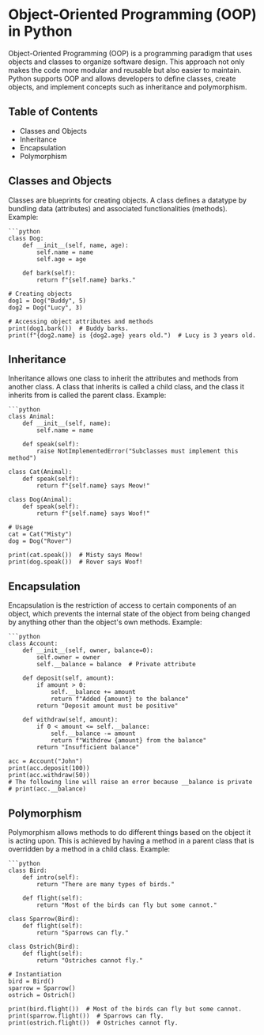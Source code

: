 # Object-Oriented Programming (OOP) in Python

Object-Oriented Programming (OOP) is a programming paradigm that uses objects and classes to organize software design. This approach not only makes the code more modular and reusable but also easier to maintain. Python supports OOP and allows developers to define classes, create objects, and implement concepts such as inheritance and polymorphism.

## Table of Contents
- Classes and Objects
- Inheritance
- Encapsulation
- Polymorphism

## Classes and Objects

Classes are blueprints for creating objects. A class defines a datatype by bundling data (attributes) and associated functionalities (methods).
Example:
    
    ```python
    class Dog:
        def __init__(self, name, age):
            self.name = name
            self.age = age
    
        def bark(self):
            return f"{self.name} barks."
    
    # Creating objects
    dog1 = Dog("Buddy", 5)
    dog2 = Dog("Lucy", 3)
    
    # Accessing object attributes and methods
    print(dog1.bark())  # Buddy barks.
    print(f"{dog2.name} is {dog2.age} years old.")  # Lucy is 3 years old.

## Inheritance

Inheritance allows one class to inherit the attributes and methods from another class. A class that inherits is called a child class, and the class it inherits from is called the parent class.
Example:

    ```python
    class Animal:
        def __init__(self, name):
            self.name = name
    
        def speak(self):
            raise NotImplementedError("Subclasses must implement this method")
    
    class Cat(Animal):
        def speak(self):
            return f"{self.name} says Meow!"
    
    class Dog(Animal):
        def speak(self):
            return f"{self.name} says Woof!"
    
    # Usage
    cat = Cat("Misty")
    dog = Dog("Rover")
    
    print(cat.speak())  # Misty says Meow!
    print(dog.speak())  # Rover says Woof!

## Encapsulation

Encapsulation is the restriction of access to certain components of an object, which prevents the internal state of the object from being changed by anything other than the object's own methods.
Example:

    ```python
    class Account:
        def __init__(self, owner, balance=0):
            self.owner = owner
            self.__balance = balance  # Private attribute
    
        def deposit(self, amount):
            if amount > 0:
                self.__balance += amount
                return f"Added {amount} to the balance"
            return "Deposit amount must be positive"
    
        def withdraw(self, amount):
            if 0 < amount <= self.__balance:
                self.__balance -= amount
                return f"Withdrew {amount} from the balance"
            return "Insufficient balance"
    
    acc = Account("John")
    print(acc.deposit(100))
    print(acc.withdraw(50))
    # The following line will raise an error because __balance is private
    # print(acc.__balance)

## Polymorphism

Polymorphism allows methods to do different things based on the object it is acting upon. This is achieved by having a method in a parent class that is overridden by a method in a child class.
Example:

    ```python
    class Bird:
        def intro(self):
            return "There are many types of birds."
    
        def flight(self):
            return "Most of the birds can fly but some cannot."
    
    class Sparrow(Bird):
        def flight(self):
            return "Sparrows can fly."
    
    class Ostrich(Bird):
        def flight(self):
            return "Ostriches cannot fly."
    
    # Instantiation
    bird = Bird()
    sparrow = Sparrow()
    ostrich = Ostrich()
    
    print(bird.flight())  # Most of the birds can fly but some cannot.
    print(sparrow.flight())  # Sparrows can fly.
    print(ostrich.flight())  # Ostriches cannot fly.
